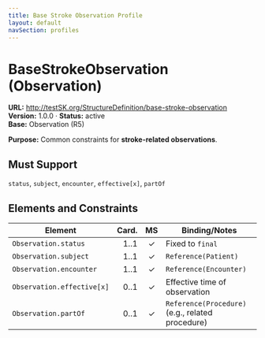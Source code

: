 ```yaml
---
title: Base Stroke Observation Profile
layout: default
navSection: profiles
---
```


# BaseStrokeObservation (Observation)

**URL:** http://testSK.org/StructureDefinition/base-stroke-observation  
**Version:** 1.0.0 · **Status:** active  
**Base:** Observation (R5)

**Purpose:** Common constraints for **stroke-related observations**.

## Must Support
`status`, `subject`, `encounter`, `effective[x]`, `partOf`

## Elements and Constraints

| Element | Card. | MS | Binding/Notes |
|---|---:|:---:|---|
| `Observation.status` | 1..1 | ✓ | Fixed to `final` |
| `Observation.subject` | 1..1 | ✓ | `Reference(Patient)` |
| `Observation.encounter` | 1..1 | ✓ | `Reference(Encounter)` |
| `Observation.effective[x]` | 0..1 | ✓ | Effective time of observation |
| `Observation.partOf` | 0..1 | ✓ | `Reference(Procedure)` (e.g., related procedure) |
